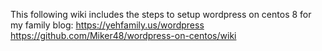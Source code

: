 This following wiki includes the steps to setup wordpress on centos 8 for my family blog: https://yehfamily.us/wordpress
https://github.com/Miker48/wordpress-on-centos/wiki
